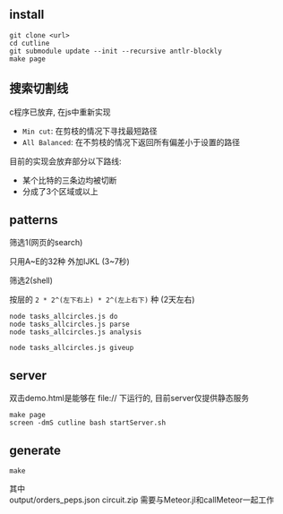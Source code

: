 ## install

```shell
git clone <url>
cd cutline
git submodule update --init --recursive antlr-blockly
make page
```

## 搜索切割线

c程序已放弃, 在js中重新实现

+ `Min cut`: 在剪枝的情况下寻找最短路径
+ `All Balanced`: 在不剪枝的情况下返回所有偏差小于设置的路径

目前的实现会放弃部分以下路线:
+ 某个比特的三条边均被切断
+ 分成了3个区域或以上

## patterns

筛选1(网页的search)

只用A~E的32种 外加IJKL (3~7秒)

筛选2(shell)

按层的 `2 * 2^(左下右上) * 2^(左上右下)` 种 (2天左右)

```shell
node tasks_allcircles.js do
node tasks_allcircles.js parse
node tasks_allcircles.js analysis

node tasks_allcircles.js giveup
```

## server

双击demo.html是能够在 file:// 下运行的, 目前server仅提供静态服务

```shell
make page
screen -dmS cutline bash startServer.sh
```

## generate

```shell
make
```

其中  
output/orders_peps.json circuit.zip 需要与Meteor.jl和callMeteor一起工作

